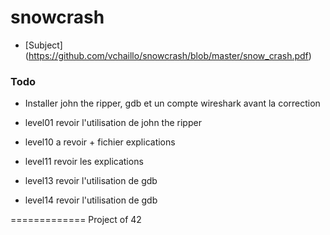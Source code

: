 # snowcrash

* [Subject] (https://github.com/vchaillo/snowcrash/blob/master/snow_crash.pdf)

### Todo
- Installer john the ripper, gdb et un compte wireshark avant la correction

- level01 revoir l'utilisation de john the ripper
- level10 a revoir + fichier explications
- level11 revoir les explications
- level13 revoir l'utilisation de gdb
- level14 revoir l'utilisation de gdb

=============
Project of 42
